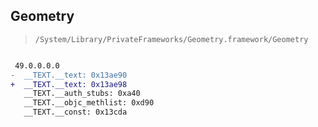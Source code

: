 ## Geometry

> `/System/Library/PrivateFrameworks/Geometry.framework/Geometry`

```diff

 49.0.0.0.0
-  __TEXT.__text: 0x13ae90
+  __TEXT.__text: 0x13ae98
   __TEXT.__auth_stubs: 0xa40
   __TEXT.__objc_methlist: 0xd90
   __TEXT.__const: 0x13cda

```
